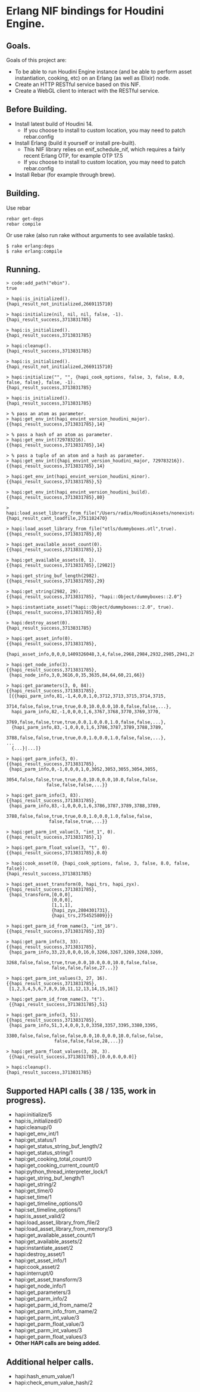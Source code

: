 # Erlang NIF bindings for Houdini Engine.

## Goals.

Goals of this project are:

* To be able to run Houdini Engine instance (and be able to perform asset instantiation, cooking, etc) on an Erlang (as well as Elixir) node.
* Create an HTTP RESTful service based on this NIF.
* Create a WebGL client to interact with the RESTful service.

## Before Building.

* Install latest build of Houdini 14.
  * If you choose to install to custom location, you may need to patch rebar.config
* Install Erlang (build it yourself or install pre-built).
  * This NIF library relies on enif_schedule_nif, which requires a fairly recent Erlang OTP, for example OTP 17.5
  * If you choose to install to custom location, you may need to patch rebar.config
* Install Rebar (for example through brew).

## Building.
Use rebar

```
rebar get-deps
rebar compile
```

Or use rake (also run rake without arguments to see available tasks).

```
$ rake erlang:deps
$ rake erlang:compile
```

## Running.  

```
> code:add_path("ebin").
true

> hapi:is_initialized().
{hapi_result_not_initialized,2669115710}

> hapi:initialize(nil, nil, nil, false, -1).
{hapi_result_success,3713831785}

> hapi:is_initialized().
{hapi_result_success,3713831785}

> hapi:cleanup().
{hapi_result_success,3713831785}

> hapi:is_initialized().
{hapi_result_not_initialized,2669115710}

> hapi:initialize("", "", {hapi_cook_options, false, 3, false, 8.0, false, false}, false, -1).
{hapi_result_success,3713831785}

> hapi:is_initialized().
{hapi_result_success,3713831785}

> % pass an atom as parameter.
> hapi:get_env_int(hapi_envint_version_houdini_major).
{{hapi_result_success,3713831785},14}

> % pass a hash of an atom as parameter.
> hapi:get_env_int(729783216).
{{hapi_result_success,3713831785},14}

> % pass a tuple of an atom and a hash as parameter.
> hapi:get_env_int({hapi_envint_version_houdini_major, 729783216}).
{{hapi_result_success,3713831785},14}

> hapi:get_env_int(hapi_envint_version_houdini_minor).
{{hapi_result_success,3713831785},5}

> hapi:get_env_int(hapi_envint_version_houdini_build).
{{hapi_result_success,3713831785},80}

> hapi:load_asset_library_from_file("/Users/radix/HoudiniAssets/nonexistant.hda",true).
{hapi_result_cant_loadfile,2751182470}

> hapi:load_asset_library_from_file("otls/dummyboxes.otl",true).
{{hapi_result_success,3713831785},0}

> hapi:get_available_asset_count(0).
{{hapi_result_success,3713831785},1}

> hapi:get_available_assets(0, 1).
{{hapi_result_success,3713831785},[2982]}

> hapi:get_string_buf_length(2982).
{{hapi_result_success,3713831785},29}

> hapi:get_string(2982, 29).
{{hapi_result_success,3713831785}, "hapi::Object/dummyboxes::2.0"}

> hapi:instantiate_asset("hapi::Object/dummyboxes::2.0", true).
{{hapi_result_success,3713831785},0}

> hapi:destroy_asset(0).
{hapi_result_success,3713831785}

> hapi:get_asset_info(0).
{{hapi_result_success,3713831785},
 {hapi_asset_info,0,0,0,1409326048,3,4,false,2968,2984,2932,2985,2941,2940,4,1,1,1,false,false}}

> hapi:get_node_info(3).
{{hapi_result_success,3713831785},
 {hapi_node_info,3,0,3616,0,35,3635,84,64,60,21,66}}

> hapi:get_parameters(3, 0, 84).
{{hapi_result_success,3713831785},
 [{{hapi_parm_info,81,-1,4,0,0,1,0,3712,3713,3715,3714,3715,
                  3714,false,false,true,true,0.0,10.0,0.0,10.0,false,false,...},
  hapi_parm_info,82,-1,0,0,0,1,6,3767,3768,3770,3769,3770,
                  3769,false,false,true,true,0.0,1.0,0.0,1.0,false,false,...},
  {hapi_parm_info,83,-1,0,0,0,1,6,3786,3787,3789,3788,3789,
                  3788,false,false,true,true,0.0,1.0,0.0,1.0,false,false,...},
...
  {...}|...]}

> hapi:get_parm_info(3, 0).
{{hapi_result_success,3713831785},
 {hapi_parm_info,0,-1,0,0,0,1,0,3052,3053,3055,3054,3055,
               3054,false,false,true,true,0.0,10.0,0.0,10.0,false,false,
               false,false,false,...}}

> hapi:get_parm_info(3, 83).
{{hapi_result_success,3713831785},
 {hapi_parm_info,83,-1,0,0,0,1,6,3786,3787,3789,3788,3789,
                3788,false,false,true,true,0.0,1.0,0.0,1.0,false,false,
                false,false,true,...}}

> hapi:get_parm_int_value(3, "int_1", 0).
{{hapi_result_success,3713831785},1}

> hapi:get_parm_float_value(3, "t", 0).
{{hapi_result_success,3713831785},0.0}

> hapi:cook_asset(0, {hapi_cook_options, false, 3, false, 8.0, false, false}).
{hapi_result_success,3713831785}

> hapi:get_asset_transform(0, hapi_trs, hapi_zyx).
{{hapi_result_success,3713831785},
 {hapi_transform,[0,0,0],
                 [0,0,0],
                 [1,1,1],
                 {hapi_zyx,2804301731},
                 {hapi_trs,2754525809}}}

> hapi:get_parm_id_from_name(3, "int_16").
{{hapi_result_success,3713831785},33}

> hapi:get_parm_info(3, 33).
{{hapi_result_success,3713831785},
 {hapi_parm_info,33,23,0,0,0,16,0,3266,3267,3269,3268,3269,
                 3268,false,false,true,true,0.0,10.0,0.0,10.0,false,false,
                 false,false,false,27...}}

> hapi:get_parm_int_values(3, 27, 16).
{{hapi_result_success,3713831785},
 [1,2,3,4,5,6,7,8,9,10,11,12,13,14,15,16]}

> hapi:get_parm_id_from_name(3, "t").
 {{hapi_result_success,3713831785},51}

> hapi:get_parm_info(3, 51).
{{hapi_result_success,3713831785},
 {hapi_parm_info,51,3,4,0,0,3,0,3358,3357,3395,3380,3395,
                  3380,false,false,false,false,0.0,10.0,0.0,10.0,false,false,
                  false,false,false,28,...}}

> hapi:get_parm_float_values(3, 28, 3).
 {{hapi_result_success,3713831785},[0.0,0.0,0.0]}

> hapi:cleanup().
{hapi_result_success,3713831785}
```
## Supported HAPI calls ( 38 / 135, work in progress).

* hapi:initialize/5
* hapi:is_initialized/0
* hapi:cleanup/0
* hapi:get_env_int/1
* hapi:get_status/1
* hapi:get_status_string_buf_length/2
* hapi:get_status_string/1
* hapi:get_cooking_total_count/0
* hapi:get_cooking_current_count/0
* hapi:python_thread_interpreter_lock/1
* hapi:get_string_buf_length/1
* hapi:get_string/2
* hapi:get_time/0
* hapi:set_time/1
* hapi:get_timeline_options/0
* hapi:set_timeline_options/1
* hapi:is_asset_valid/2
* hapi:load_asset_library_from_file/2
* hapi:load_asset_library_from_memory/3
* hapi:get_available_asset_count/1
* hapi:get_available_assets/2
* hapi:instantiate_asset/2
* hapi:destroy_asset/1
* hapi:get_asset_info/1
* hapi:cook_asset/2
* hapi:interrupt/0
* hapi:get_asset_transform/3
* hapi:get_node_info/1
* hapi:get_parameters/3
* hapi:get_parm_info/2
* hapi:get_parm_id_from_name/2
* hapi:get_parm_info_from_name/2
* hapi:get_parm_int_value/3
* hapi:get_parm_float_value/3
* hapi:get_parm_int_values/3
* hapi:get_parm_float_values/3
* **Other HAPI calls are being added.**

## Additional helper calls.

* hapi:hash_enum_value/1
* hapi:check_enum_value_hash/2
